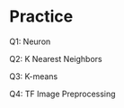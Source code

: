 # Practice  
Q1: Neuron                                       
            
Q2: K Nearest Neighbors     
     
Q3: K-means            
     
Q4: TF Image Preprocessing           
  
